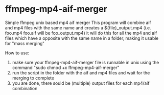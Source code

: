 # ffmpeg-mp4-aif-merger
Simple ffmpeg unix based mp4 aif merger
This program will combine aif and mp4 files with the same name and creates a ${file}_output.mp4 (i.e. foo.mp4 foo.aif will be foo_output.mp4) it will do this for all the mp4 and aif files which have a opposite with the same name in a folder, making it usable for "mass merging"

How to use:
1. make sure your ffmpeg-mp4-aif-merger file is runnable in unix using the command "sudo chmod +x ffmpeg-mp4-aif-merger"
2. run the script in the folder with the aif and mp4 files and wait for the merging to complete
3. you are done, there sould be (multiple) output files for each mp4/aif combination
